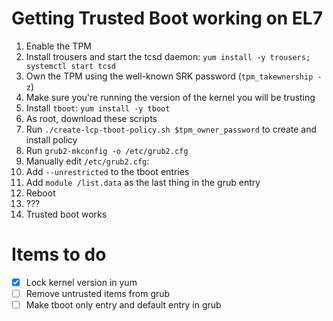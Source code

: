 # Getting Trusted Boot working on EL7

1. Enable the TPM
2. Install trousers and start the tcsd daemon: `yum install -y trousers; systemctl start tcsd`
3. Own the TPM using the well-known SRK password (`tpm_takewnership -z`)
4. Make sure you're running the version of the kernel you will be trusting
5. Install `tboot`: `yum install -y tboot`
6. As root, download these scripts
7. Run `./create-lcp-tboot-policy.sh $tpm_owner_password` to create and install policy
8. Run `grub2-mkconfig -o /etc/grub2.cfg`
9. Manually edit `/etc/grub2.cfg`:
  1. Add `--unrestricted` to the tboot entries
  2. Add `module /list.data` as the last thing in the grub entry
10. Reboot
11. ???
12. Trusted boot works

# Items to do

- [x] Lock kernel version in yum
- [ ] Remove untrusted items from grub
- [ ] Make tboot only entry and default entry in grub
